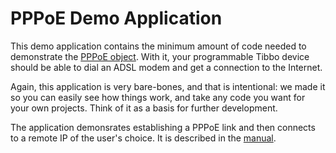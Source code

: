 # PPPoE Demo Application

This demo application contains the minimum amount of code needed to demonstrate the [PPPoE object](http://docs.tibbo.com/taiko/object_pppoe.htm). With it, your programmable Tibbo device should be able to dial an ADSL modem and get a connection to the Internet.

Again, this application is very bare-bones, and that is intentional: we made it so you can easily see how things work, and take any code you want for your own projects. Think of it as a basis for further development.

The application demonsrates establishing a PPPoE link and then connects to a remote IP of the user's choice. It is described in the [manual](http://docs.tibbo.com/taiko/lib_pppoe_code_examples.htm).

